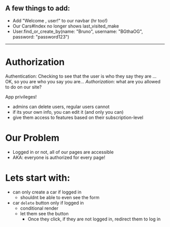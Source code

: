 ## A few things to add:
- Add "Welcome , user!" to our navbar (hr too!)
- Our Cars#Index no longer shows last_visited_make
- User.find_or_create_by(name: "Bruno", username: "BGthaOG", password: "password123")

---
# Authorization

Authentication: Checking to see that the user is who they say they are
    ... OK, so you are who you say you are...
*Authorization*: what are you allowed to do on our site?

App privileges!
- admins can delete users, regular users cannot
- if its your own info, you can edit it (and only you can)
- give them access to features based on their subscription-level

# Our Problem
- Logged in or not, all of our pages are accessible
- AKA: everyone is authorized for every page!


# Lets start with:
- can only create a car if logged in
  - shouldnt be able to even see the form
- car `delete` button only if logged in
  - conditional render
  - let them see the button
    - Once they click, if they are not logged in, redirect them to log in
